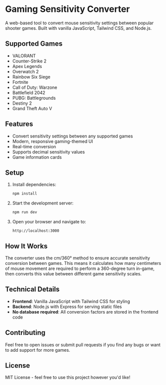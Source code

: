 # Gaming Sensitivity Converter

A web-based tool to convert mouse sensitivity settings between popular shooter games. Built with vanilla JavaScript, Tailwind CSS, and Node.js.

## Supported Games

- VALORANT
- Counter-Strike 2
- Apex Legends
- Overwatch 2
- Rainbow Six Siege
- Fortnite
- Call of Duty: Warzone
- Battlefield 2042
- PUBG: Battlegrounds
- Destiny 2
- Grand Theft Auto V

## Features

- Convert sensitivity settings between any supported games
- Modern, responsive gaming-themed UI
- Real-time conversion
- Supports decimal sensitivity values
- Game information cards

## Setup

1. Install dependencies:
   ```bash
   npm install
   ```

2. Start the development server:
   ```bash
   npm run dev
   ```

3. Open your browser and navigate to:
   ```
   http://localhost:3000
   ```

## How It Works

The converter uses the cm/360° method to ensure accurate sensitivity conversion between games. This means it calculates how many centimeters of mouse movement are required to perform a 360-degree turn in-game, then converts this value between different game sensitivity scales.

## Technical Details

- **Frontend**: Vanilla JavaScript with Tailwind CSS for styling
- **Backend**: Node.js with Express for serving static files
- **No database required**: All conversion factors are stored in the frontend code

## Contributing

Feel free to open issues or submit pull requests if you find any bugs or want to add support for more games.

## License

MIT License - feel free to use this project however you'd like! 